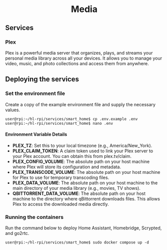 <div align="center">
  <h1>Media</h1>
</div>

## Services
### Plex
Plex is a powerful media server that organizes, plays, and streams your personal media library across all your devices. It allows you to manage your video, music, and photo collections and access them from anywhere.

## Deploying the services

### Set the environment file
Create a copy of the example environment file and supply the necessary values.
```console
user@rpi:~/hl-rpi/services/smart_home$ cp .env.example .env
user@rpi:~/hl-rpi/services/smart_home$ nano .env
```

#### Environment Variable Details
- **PLEX_TZ**: Set this to your local timezone (e.g., America/New_York).
- **PLEX_CLAIM_TOKEN**: A claim token used to link your Plex server to your Plex account. You can obtain this from plex.tv/claim.
- **PLEX_CONFIG_VOLUME**: The absolute path on your host machine where Plex will store its configuration and metadata.
- **PLEX_TRANSCODE_VOLUME**: The absolute path on your host machine for Plex to use for temporary transcoding files.
- **PLEX_DATA_VOLUME**: The absolute path on your host machine to the main directory of your media library (e.g., movies, TV shows).
- **QBITTORRENT_DATA_VOLUME**: The absolute path on your host machine to the directory where qBittorrent downloads files. This allows Plex to access the downloaded media directly.

### Running the containers
Run the command below to deploy Home Assistant, Homebridge, Scrypted, and go2rtc.

```console
user@rpi:~/hl-rpi/services/smart_home$ sudo docker compose up -d
```
